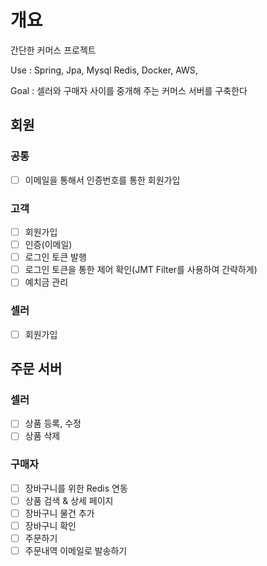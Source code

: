 # 개요
간단한 커머스 프로젝트 

Use : Spring, Jpa, Mysql Redis, Docker, AWS,

Goal : 셀러와 구매자 사이를 중개해 주는 커머스 서버를 구축한다

## 회원
### 공통
- [ ] 이메일을 통해서 인증번호를 통한 회원가입

### 고객
- [ ] 회원가입
- [ ] 인증(이메일)
- [ ] 로그인 토큰 발행
- [ ] 로그인 토큰을 통한 제어 확인(JMT Filter를 사용하여 간략하게)
- [ ] 예치금 관리

### 셀러
- [ ] 회원가입

## 주문 서버

### 셀러
- [ ] 상품 등록, 수정
- [ ] 상품 삭제

### 구매자
- [ ] 장바구니를 위한 Redis 연동
- [ ] 상품 검색 & 상세 페이지
- [ ] 장바구니 물건  추가
- [ ] 장바구니 확인
- [ ] 주문하기
- [ ] 주문내역 이메일로 발송하기
